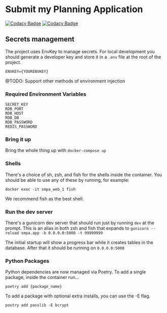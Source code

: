 # Submit my Planning Application

[![Codacy Badge](https://api.codacy.com/project/badge/Grade/8895ca51468e42448335a85cff559f92)](https://www.codacy.com/app/Hactar/smpa-backend?utm_source=github.com&amp;utm_medium=referral&amp;utm_content=LBHackney-IT/smpa-backend&amp;utm_campaign=Badge_Grade) [![Codacy Badge](https://api.codacy.com/project/badge/Coverage/8895ca51468e42448335a85cff559f92)](https://www.codacy.com/app/Hactar/smpa-backend?utm_source=github.com&utm_medium=referral&utm_content=LBHackney-IT/smpa-backend&utm_campaign=Badge_Coverage)

## Secrets management

The project uses EnvKey to manage secrets. For local development you should generate a developer key and store it in a `.env` file at the root of the project.

    ENVKEY={YOURENVKEY}

@TODO: Support other methods of environment injection

### Required Environment Variables

    SECRET_KEY
    RDB_PORT
    RDB_HOST
    RDB_DB
    RDB_PASSWORD
    REDIS_PASSWORD

### Bring it up

Bring the whole thing up with ``docker-compose up``

### Shells

There's a choice of sh, zsh, and fish for the shells inside the container. You should be able to use any of these by running, for example:

    docker exec -it smpa_web_1 fish

We recommend fish as the best shell.

### Run the dev server

There's a gunicorn dev server that should run just by running `dev` at the prompt. This is an alias in both zsh and fish that expands to `gunicorn --reload smpa.app -b 0.0.0.0:5000 -t 99999999`

The initial startup will show a progress bar while it creates tables in the database. After that it should be running on `0.0.0.0:5000`

### Python Packages

Python dependencies are now managed via Poetry. To add a single package, inside the container run...

    poetry add {package_name}

To add a package with optional extra installs, you can use the -E flag.

    postry add passlib -E bcrypt
